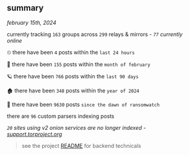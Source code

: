 
## summary
_february 15th, 2024_

currently tracking `163` groups across `299` relays & mirrors - _`77` currently online_

⏲ there have been `4` posts within the `last 24 hours`

🦈 there have been `155` posts within the `month of february`

🪐 there have been `766` posts within the `last 90 days`

🏚 there have been `348` posts within the `year of 2024`

🦕 there have been `9630` posts `since the dawn of ransomwatch`

there are `96` custom parsers indexing posts

_`20` sites using v2 onion services are no longer indexed - [support.torproject.org](https://support.torproject.org/onionservices/v2-deprecation/)_

> see the project [README](https://github.com/joshhighet/ransomwatch#ransomwatch--) for backend technicals
